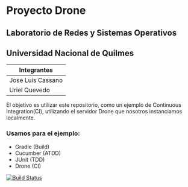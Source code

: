 # Proyecto Drone 

## Laboratorio de Redes y Sistemas Operativos
## Universidad Nacional de Quilmes


Integrantes |
------------|
Jose Luis Cassano|
Uriel Quevedo|

El objetivo es utilizar este repositorio, como un ejemplo de Continuous Integration(CI), utilizando el servidor Drone que nosotros instanciamos localmente.

### Usamos para el ejemplo:
- Gradle (Build)
- Cucumber (ATDD)
- JUnit (TDD)
- Drone (CI)

[![Build Status](http://532e43a9.ngrok.io/api/badges/cassa10/tpLaboDrone/status.svg)](http://192.168.0.13/cassa10/tpLaboDrone)

